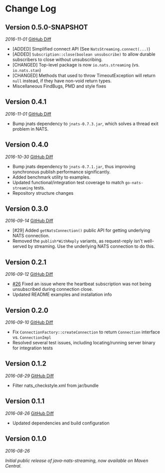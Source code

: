 Change Log
==========

## Version 0.5.0-SNAPSHOT
_2016-11-01_    [GitHub Diff](https://github.com/nats-io/java-nats-streaming/compare/0.4.1...HEAD)
 * [ADDED] Simplified connect API (See `NatsStreaming.connect(...)`)
 * [ADDED] `Subscription::close(boolean unsubscribe)` to allow durable subscribers to close without unsubscribing.
 * [CHANGED] Top-level package is now `io.nats.streaming` (vs. `io.nats.stan`)
 * [CHANGED] Methods that used to throw TimeoutException will return `null` instead, if they have non-void return types.
 * Miscellaneous FindBugs, PMD and style fixes
 
## Version 0.4.1

_2016-11-01_    [GitHub Diff](https://github.com/nats-io/java-nats-streaming/compare/0.4.0...0.4.1)
 * Bump jnats dependency to `jnats-0.7.3.jar`, which solves a thread exit problem in NATS.


## Version 0.4.0
_2016-10-30_    [GitHub Diff](https://github.com/nats-io/java-nats-streaming/compare/0.3.0...0.4.0)
 * Bump jnats dependency to `jnats-0.7.1.jar`, thus improving synchronous publish performance significantly.
 * Added benchmark utility to examples.
 * Updated functional/integration test coverage to match `go-nats-streaming` tests.
 * Repository structure changes

## Version 0.3.0
_2016-09-14_    [GitHub Diff](https://github.com/nats-io/java-nats-streaming/compare/0.2.1...0.3.0)
 * [#29] Added `getNatsConnection()` public API for getting underlying NATS connection.
 * Removed the `publish*WithReply` variants, as request-reply isn't well-served by streaming. Use the underlying NATS connection to do this.

## Version 0.2.1
_2016-09-12_    [GitHub Diff](https://github.com/nats-io/java-nats-streaming/compare/0.2.0...0.2.1)
 * [#26](/../../issues/#26) Fixed an issue where the heartbeat subscription was not being unsubscribed during connection close.
 * Updated README examples and installation info

## Version 0.2.0
_2016-09-10_    [GitHub Diff](https://github.com/nats-io/java-nats-streaming/compare/0.1.2...0.2.0)

 * Fix `ConnectionFactory::createConnection` to return `Connection` interface vs. `ConnectionImpl`
 * Resolved several test issues, including locating/running server binary for integration tests

## Version 0.1.2
_2016-08-29_    [GitHub Diff](https://github.com/nats-io/java-nats-streaming/compare/0.1.1...0.1.2)

 * Filter nats_checkstyle.xml from jar/bundle 

## Version 0.1.1
_2016-08-26_    [GitHub Diff](https://github.com/nats-io/java-nats-streaming/compare/v0.1.0...0.1.1)

 * Updated dependencies and build configuration

## Version 0.1.0
_2016-08-26_

_Initial public release of java-nats-streaming, now available on Maven Central._


